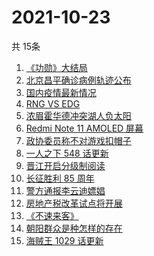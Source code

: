 # 2021-10-23
  共 15条

  <!-- BEGIN -->
  <!-- 最后更新时间:Sat Oct 23 2021 13:15:17 GMT+0000 (Coordinated Universal Time) -->
  1. [《功勋》大结局](https://www.zhihu.com/search?q=功勋)
1. [北京昌平确诊病例轨迹公布](https://www.zhihu.com/search?q=北京确诊)
1. [国内疫情最新情况](https://www.zhihu.com/search?q=国内疫情新增)
1. [RNG VS EDG](https://www.zhihu.com/search?q=edg)
1. [浓眉霍华德冲突湖人负太阳](https://www.zhihu.com/search?q=湖人)
1. [Redmi Note 11 AMOLED 屏幕](https://www.zhihu.com/search?q=redmi)
1. [政协委员称不对游戏扣帽子](https://www.zhihu.com/search?q=网络游戏)
1. [一人之下 548 话更新](https://www.zhihu.com/search?q=一人之下)
1. [晋江开启分级制阅读](https://www.zhihu.com/search?q=晋江分级制)
1. [长征胜利 85 周年](https://www.zhihu.com/search?q=长征胜利)
1. [警方通报李云迪嫖娼](https://www.zhihu.com/search?q=李云迪)
1. [房地产税改革试点将开展](https://www.zhihu.com/search?q=房地产税)
1. [《不速来客》](https://www.zhihu.com/search?q=不速来客)
1. [朝阳群众是种怎样的存在](https://www.zhihu.com/search?q=朝阳群众)
1. [海贼王 1029 话更新](https://www.zhihu.com/search?q=海贼王)
  <!-- END -->
  